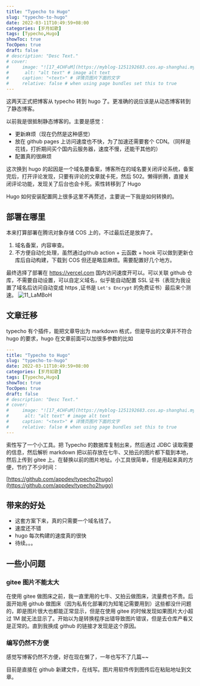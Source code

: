 ```yaml
---
title: "Typecho to Hugo"
slug: "typecho-to-hugo"
date: 2022-03-11T10:49:59+08:00
categories: [岁月如歌]
tags: [Typecho,Hugo]
showToc: true
TocOpen: true
draft: false
# description: "Desc Text."
# cover:
#     image: "![17_4CHFuM](https://myblog-1251192683.cos.ap-shanghai.myqcloud.com/images/2022_03_07/17_4CHFuM.webp)" # image path/url
#      alt: "alt text" # image alt text
#     caption: "<text>" # 详情页图片下面的文字
#     relative: false # when using page bundles set this to true
---
```


这两天正式把博客从 typecho 转到 hugo 了。更准确的说应该是从动态博客转到了静态博客。

以前我是很抵制静态博客的。主要是感觉：
- 更新麻烦（现在仍然是这种感觉）
- 放在 github pages 上访问速度也不快，为了加速还需要套个 CDN。（同样是花钱，打折期间买个国内云服务器，速度不慢，还能干其他的）
- 配置真的很麻烦

这次换到 hugo 的起因是一个域名要备案，博客所在的域名要关闭评论系统，备案完后，打开评论发现，只要有评论的文章就卡死，然后 502。懒得折腾，直接关闭评论功能，发现关了后台也会卡死。索性转移到了 Hugo

Hugo 如何安装配置网上很多这里不再赘述，主要说一下我是如何转换的。

## 部署在哪里

本来打算部署在腾讯对象存储 COS 上的，不过最后还是放弃了。
1. 域名备案，内容审查。
2. 不方便自动化处理，虽然通过github action + 云函数 + hook 可以做到更新仓库后自动构建，下载到 COS 但还是略显麻烦。需要配置好几个地方。

最终选择了部署在 https://vercel.com 国内访问速度开可以。可以关联 github 仓库，不需要自动设置，可以自定义域名，似乎能自动配置 SSL 证书（表现为我设置了域名后访问自动变成 https ,证书是 `Let's Encrypt` 的免费证书）最后来个测速。
![11_LaMBoH](https://myblog-1251192683.cos.ap-shanghai.myqcloud.com/images/2022_03_11/11_LaMBoH.png)

## 文章迁移

typecho 有个插件，能把文章导出为 markdown 格式，但是导出的文章并不符合 hugo 的要求，hugo 在文章前面可以加很多参数的比如

```yaml
---
title: "Typecho to Hugo"
slug: "typecho-to-hugo"
date: 2022-03-11T10:49:59+08:00
categories: [岁月如歌]
tags: [Typecho,Hugo]
showToc: true
TocOpen: true
draft: false
# description: "Desc Text."
# cover:
#     image: "![17_4CHFuM](https://myblog-1251192683.cos.ap-shanghai.myqcloud.com/images/2022_03_07/17_4CHFuM.webp)" # image path/url
#      alt: "alt text" # image alt text
#     caption: "<text>" # 详情页图片下面的文字
#     relative: false # when using page bundles set this to true
---
```

索性写了一个小工具。把 Typecho 的数据库复制出来，然后通过 JDBC 读取需要的信息，然后解析 markdown 把以前存放在七牛、又拍云的图片都下载到本地，然后上传到 gitee 上。在替换以前的图片地址。小工具很简单，但是用起来真的方便，节约了不少时间：

[https://github.com/appdev/typecho2hugo](https://github.com/appdev/typecho2hugo)

## 带来的好处

- 这套方案下来，真的只需要一个域名钱了。
- 速度还不错
- hugo 每次构建的速度真的很快
- 待续。。。

## 一些小问题

### gitee 图片不能太大

在使用 gitee 做图床之前，我一直里用的七牛、又拍云做图床，流量费也不贵。后面开始用 github 做图床（因为私有化部署的为知笔记需要用到）这些都没什问题的，即是图片很大也都能正常显示，但是在使用 gitee 的时候发现如果图片大小超过 1M 就无法显示了。开始以为是转换程序出错导致图片错误，但是去仓库产看又是正常的。直到我换成 github 的链接才发现是这个原因。

### 编写仍然不方便

感觉写博客仍然不方便，好在现在懒了，一年也写不了几篇~~

目前是直接在 github 新建文件，在线写。图片用软件传到图传后在粘贴地址到文章。








